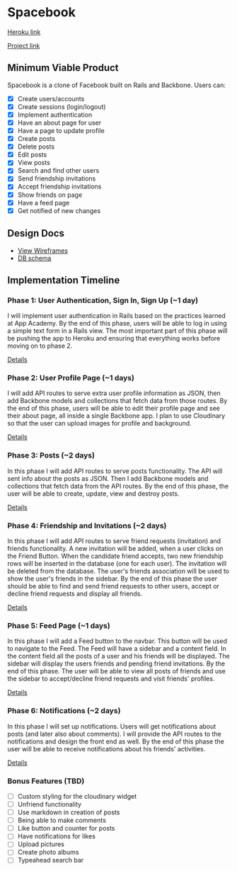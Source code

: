 # Spacebook

[Heroku link][heroku]

[heroku]: https://spacebookproject.herokuapp.com/

[Project link][project]

[project]: http://www.spacebook.website/

## Minimum Viable Product
Spacebook is a clone of Facebook built on Rails and Backbone. Users can:

<!-- This is a Markdown checklist. Use it to keep track of your progress! -->

- [x] Create users/accounts
- [x] Create sessions (login/logout)
- [x] Implement authentication
- [x] Have an about page for user
- [x] Have a page to update profile
- [x] Create posts
- [x] Delete posts
- [x] Edit posts
- [x] View posts
- [x] Search and find other users
- [x] Send friendship invitations
- [x] Accept friendship invitations
- [x] Show friends on page
- [x] Have a feed page
- [x] Get notified of new changes

## Design Docs
* [View Wireframes][views]
* [DB schema][schema]

[views]: ./docs/views.md
[schema]: ./docs/schema.md

## Implementation Timeline

### Phase 1: User Authentication, Sign In, Sign Up (~1 day)
I will implement user authentication in Rails based on the practices learned at
App Academy. By the end of this phase, users will be able to log in using a simple text form in a Rails view. The most important part of this phase will be pushing the app to Heroku and ensuring that everything works before moving on to phase 2.

[Details][phase-one]

### Phase 2: User Profile Page (~1 days)
I will add API routes to serve extra user profile information as JSON, then add Backbone
models and collections that fetch data from those routes. By the end of this phase, users will be able to edit their profile page and see their about page, all inside a single Backbone app. I plan to use Cloudinary so that the user can upload images for profile and background.

[Details][phase-two]

### Phase 3: Posts (~2 days)
In this phase I will add API routes to serve posts functionality. The API will sent info about the posts as JSON. Then I add Backbone models and collections that fetch data from the API routes. By the end of this phase, the user will be able to create, update, view and destroy posts.

[Details][phase-three]

### Phase 4: Friendship and Invitations (~2 days)
In this phase I will add API routes to serve friend requests (invitation) and friends functionality. A new invitation will be added, when a user clicks on the Friend Button. When the candidate friend accepts, two new friendship rows will be inserted in the database (one for each user). The invitation will be deleted from the database. The user's friends association will be used to show the user's friends in the sidebar. By the end of this phase the user should be able to find and send friend requests to other users, accept or decline friend requests and display all friends.

[Details][phase-four]

### Phase 5: Feed Page (~1 days)
In this phase I will add a Feed button to the navbar. This button will be used to navigate to the Feed. The Feed will have a sidebar and a content field. In the content field all the posts of a user and his friends will be displayed. The sidebar will display the users friends and pending friend invitations. By the end of this phase. The user will be able to view all posts of friends and use the sidebar to accept/decline friend requests and visit friends' profiles.

[Details][phase-five]

### Phase 6: Notifications (~2 days)
In this phase I will set up notifications. Users will get notifications about posts (and later also about comments). I will provide the API routes to the notifications and design the front end as well. By the end of this phase the user will be able to receive notifications about his friends' activities.

[Details][phase-six]

### Bonus Features (TBD)
- [ ] Custom styling for the cloudinary widget
- [ ] Unfriend functionality
- [ ] Use markdown in creation of posts
- [ ] Being able to make comments
- [ ] Like button and counter for posts
- [ ] Have notifications for likes
- [ ] Upload pictures
- [ ] Create photo albums
- [ ] Typeahead search bar

[phase-one]: ./docs/phases/phase1.md
[phase-two]: ./docs/phases/phase2.md
[phase-three]: ./docs/phases/phase3.md
[phase-four]: ./docs/phases/phase4.md
[phase-five]: ./docs/phases/phase5.md
[phase-six]: ./docs/phases/phase6.md
